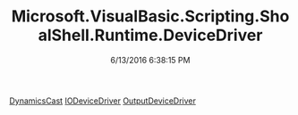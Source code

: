 ﻿---
title: Microsoft.VisualBasic.Scripting.ShoalShell.Runtime.DeviceDriver
date: 6/13/2016 6:38:15 PM
---

[DynamicsCast](T-Microsoft.VisualBasic.Scripting.ShoalShell.Runtime.DeviceDriver.DynamicsCast.html)
[IODeviceDriver](T-Microsoft.VisualBasic.Scripting.ShoalShell.Runtime.DeviceDriver.IODeviceDriver.html)
[OutputDeviceDriver](T-Microsoft.VisualBasic.Scripting.ShoalShell.Runtime.DeviceDriver.OutputDeviceDriver.html)
